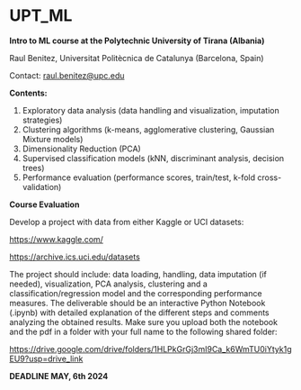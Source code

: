 # UPT_ML

**Intro to ML course at the Polytechnic University of Tirana (Albania)**

Raul Benitez, Universitat Politècnica de Catalunya (Barcelona, Spain)

Contact: raul.benitez@upc.edu

**Contents:**

1. Exploratory data analysis (data handling and visualization, imputation strategies) 
2. Clustering algorithms (k-means, agglomerative clustering, Gaussian Mixture models)
3. Dimensionality Reduction (PCA)
4. Supervised classification models (kNN, discriminant analysis, decision trees)
5. Performance evaluation (performance scores, train/test, k-fold cross-validation)

**Course Evaluation** 

Develop a project with data from either Kaggle or UCI datasets: 

https://www.kaggle.com/

https://archive.ics.uci.edu/datasets

The project should include: data loading, handling, data imputation (if needed), visualization, PCA analysis, clustering and a classification/regression model and the corresponding performance measures. 
The deliverable should be an interactive Python Notebook (.ipynb) with detailed 
explanation of the different steps and comments analyzing the obtained results. 
Make sure you upload both the notebook and the pdf in a folder with your full name to the following shared folder: 

https://drive.google.com/drive/folders/1HLPkGrGj3mI9Ca_k6WmTU0iYtyk1gEU9?usp=drive_link

**DEADLINE MAY, 6th 2024**
